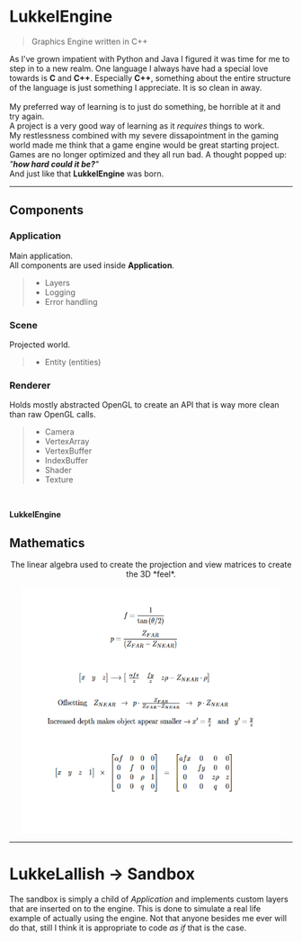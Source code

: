 # LukkelEngine
> Graphics Engine written in C++<br>

As I've grown impatient with Python and Java I figured it was time for me to step in to a new realm.
One language I always have had a special love towards is **C** and **C++**. Especially **C++**, something about 
the entire structure of the language is just something I appreciate. It is so clean in away.<br><br>
My preferred way of learning is to just do something, be horrible at it and try again.<br>
A project is a very good way of learning as it *requires* things to work.<br>
My restlessness combined with my severe dissapointment in the gaming world made me think that a game engine
would be great starting project. Games are no longer optimized and they all run bad.
A thought popped up: *"**how hard could it be?**"*<br>
And just like that **LukkelEngine** was born.

---
## Components

### Application
Main application.<br>
All components are used inside **Application**.
> - Layers
> - Logging
> - Error handling

### Scene
Projected world.
> - Entity (entities)

### Renderer
Holds mostly abstracted OpenGL to create an API that is way more clean than raw OpenGL calls.
> - Camera
> - VertexArray
> - VertexBuffer
> - IndexBuffer
> - Shader
> - Texture
 
<br>

**LukkelEngine** 

## Mathematics
<p align="center">The linear algebra used to create the projection and view matrices to create the 3D *feel*.</p>
<div align="center">
	<img align="center" src="/res/img/matrix-transformations.png" width=460 height=440>
</div>

---

# LukkeLallish -> Sandbox

The sandbox is simply a child of *Application* and implements custom layers that are inserted on to the engine.
This is done to simulate a real life example of actually using the engine. Not that anyone besides me ever will do that,
still I think it is appropriate to code *as if* that is the case.


